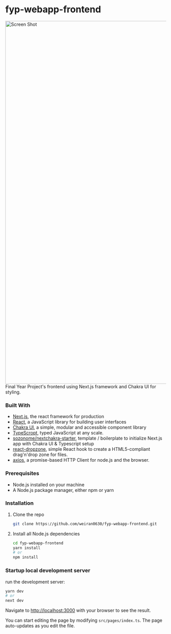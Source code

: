 # fyp-webapp-frontend
<img width="1132" alt="Screen Shot" src="https://user-images.githubusercontent.com/64012303/129514601-eb2e4c3c-9cf2-4ef4-ac87-f12e22c32867.png">
Final Year Project's frontend using Next.js framework and Chakra UI for styling.


### Built With

-   [Next.js](https://nextjs.org/), the react framework for production
-   [React](https://reactjs.org/), a JavaScript library for building user interfaces
-   [Chakra UI](https://chakra-ui.com/), a simple, modular and accessible component library
-   [TypeScropt](https://www.typescriptlang.org/), typed JavaScript at any scale.
-   [sozonome/nextchakra-starter](https://github.com/sozonome/nextchakra-starter), template / boilerplate to initialize Next.js app with Chakra UI & Typescript setup
-   [react-dropzone](https://react-dropzone.js.org/), simple React hook to create a HTML5-compliant drag'n'drop zone for files.
-   [axios](https://axios-http.com/docs/intro), a promise-based HTTP Client for node.js and the browser.

### Prerequisites

-   Node.js installed on your machine
-   A Node.js package manager, either npm or yarn

### Installation

1. Clone the repo
    ```sh
    git clone https://github.com/weiran0630/fyp-webapp-frontend.git
    ```
2. Install all Node.js dependencies 
    ```sh
    cd fyp-webapp-frontend
    yarn install
    # or
    npm install
    ```

### Startup local development server
run the development server:
```sh
yarn dev
# or
next dev
```

Navigate to [http://localhost:3000](http://localhost:3000) with your browser to see the result.

You can start editing the page by modifying `src/pages/index.ts`. The page auto-updates as you edit the file.
